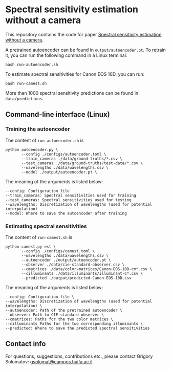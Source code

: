 # Spectral sensitivity estimation without a camera

This repository contains the code for paper [Spectral sensitivity estimation without a camera](https://arxiv.org/abs/2304.11549).

A pretrained autoencoder can be found in `output/autoencoder.pt`. To retrain it, you can run the following command in a Linux terminal:
```shell
bash run-autoencoder.sh
```

To estimate spectral sensitivities for Canon EOS 10D, you can run:
```shell
bash run-camest.sh 
```

More than 1000 spectral sensitivity predictions can be found in `data/predictions`.

## Command-line interface (Linux)

### Training the autoencoder
The content of `run-autoencoder.sh` is

```shell
python autoencoder.py \
       --config ./configs/autoencoder.toml \
       --train_cameras ./data/ground-truths/*.csv \
       --test_cameras ./data/ground-truths/test-data/*.csv \
       --wavelengths ./data/wavelengths.csv \
       --model ./output/autoencoder.pt \
```

The meaning of the arguments is listed below:
```
--config: Configuration file
--train_cameras: Spectral sensitivities used for training
--test_cameras: Spectral sensitivities used for testing
--wavelengths: Discretization of wavelengths (used for potential interpolation)
--model: Where to save the autoencoder after training
```

### Estimating spectral sensitivities

The content of `run-camest.sh` is

```
python camest.py est \
       --config ./configs/camest.toml \
       --wavelengths ./data/wavelengths.csv \
       --autoencoder ./output/autoencoder.pt \
       --observer ./data/cie-standard-observer.csv \
       --cmatrices ./data/color-matrices/Canon-EOS-10D-cm*.csv \
       --cilluminants ./data/illuminants/illuminant-C*.csv \
       --predicted ./output/predicted-Canon-EOS-10D.csv
```

The meaning of the arguments is listed below:

```
--config: Configuration file \
--wavelengths: Discretization of wavelengths (used for potential interpolation) \
--autoencoder: Path of the pretrained autoencoder \
--observer: Path to CIE-standard observer \
--cmatrices: Paths for the two color matrices \
--cilluminants Paths for the two corresponding illuminants \
--predicted: Where to save the predicted spectral sensitivities
```

## Contact info

For questions, suggestions, contributions etc., please contact Grigory Solomatov: <gsolomat@campus.haifa.ac.il>.
